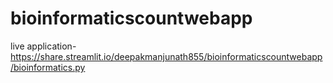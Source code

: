 # bioinformaticscountwebapp

live application-https://share.streamlit.io/deepakmanjunath855/bioinformaticscountwebapp/bioinformatics.py
